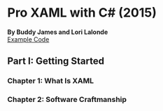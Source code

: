 # Pro XAML with C# (2015)
__By Buddy James and Lori Lalonde__    
[Example Code](https://github.com/apress/pro-xaml-w-csharp)  

## Part I: Getting Started
### Chapter 1:  What Is XAML  

### Chapter 2: Software Craftmanship
